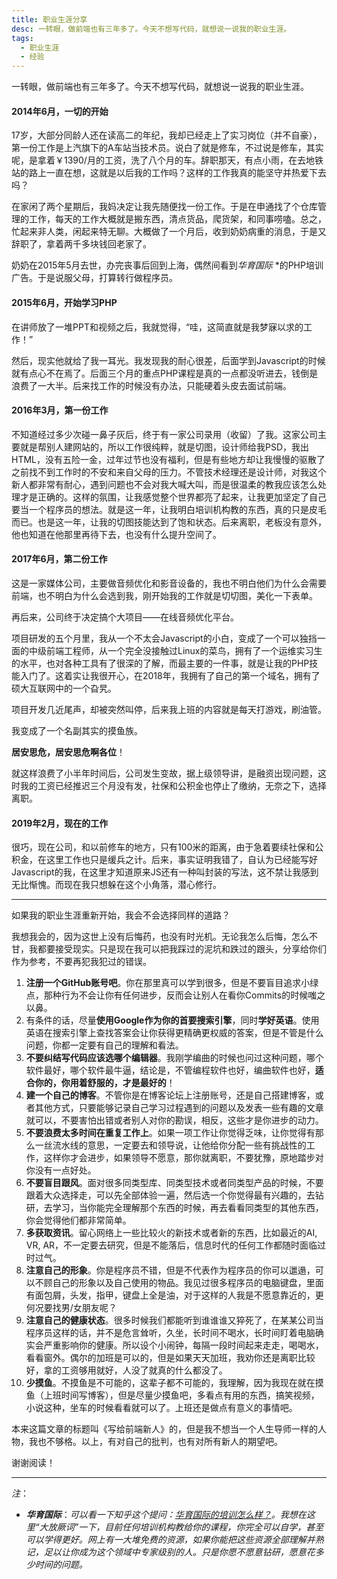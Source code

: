 ```yaml
---
title: 职业生涯分享
desc: 一转眼，做前端也有三年多了。今天不想写代码，就想说一说我的职业生涯。
tags: 
  - 职业生涯
  - 经验
---
```


一转眼，做前端也有三年多了。今天不想写代码，就想说一说我的职业生涯。

#### 2014年6月，一切的开始

17岁，大部分同龄人还在读高二的年纪，我却已经走上了实习岗位（并不自豪），第一份工作是上汽旗下的A车站当技术员。说白了就是修车，不过说是修车，其实呢，是拿着￥1390/月的工资，洗了八个月的车。辞职那天，有点小雨，在去地铁站的路上一直在想，这就是以后我的工作吗？这样的工作我真的能坚守并热爱下去吗？

在家闲了两个星期后，我妈决定让我先随便找一份工作。于是在申通找了个仓库管理的工作，每天的工作大概就是搬东西，清点货品，爬货架，和同事唠嗑。总之，忙起来非人类，闲起来特无聊。大概做了一个月后，收到奶奶病重的消息，于是又辞职了，拿着两千多块钱回老家了。

奶奶在2015年5月去世，办完丧事后回到上海，偶然间看到*华育国际* *的PHP培训广告。于是说服父母，打算转行做程序员。

#### 2015年6月，开始学习PHP

在讲师放了一堆PPT和视频之后，我就觉得，“哇，这简直就是我梦寐以求的工作！”

然后，现实他就给了我一耳光。我发现我的耐心很差，后面学到Javascript的时候就有点心不在焉了。后面三个月的重点PHP课程是真的一点都没听进去，钱倒是浪费了一大半。后来找工作的时候没有办法，只能硬着头皮去面试前端。

#### 2016年3月，第一份工作

不知道经过多少次碰一鼻子灰后，终于有一家公司录用（收留）了我。这家公司主要就是帮别人建网站的，所以工作很纯粹，就是切图，设计师给我PSD，我出HTML，没有五险一金，过年过节也没有福利，但是有些地方却让我慢慢的驱散了之前找不到工作时的不安和来自父母的压力。不管技术经理还是设计师，对我这个新人都非常有耐心，遇到问题也不会对我大喊大叫，而是很温柔的教我应该怎么处理才是正确的。这样的氛围，让我感觉整个世界都亮了起来，让我更加坚定了自己要当一个程序员的想法。就是这一年，让我明白培训机构教的东西，真的只是皮毛而已。也是这一年，让我的切图技能达到了饱和状态。后来离职，老板没有意外，他也知道在他那里再待下去，也没有什么提升空间了。

#### 2017年6月，第二份工作

这是一家媒体公司，主要做音频优化和影音设备的，我也不明白他们为什么会需要前端，也不明白为什么会选到我，刚开始我的工作就是切切图，美化一下表单。

再后来，公司终于决定搞个大项目——在线音频优化平台。

项目研发的五个月里，我从一个不太会Javascript的小白，变成了一个可以独挡一面的中级前端工程师，从一个完全没接触过Linux的菜鸟，拥有了一个运维实习生的水平，也对各种工具有了很深的了解，而最主要的一件事，就是让我的PHP技能入门了。这着实让我很开心，在2018年，我拥有了自己的第一个域名，拥有了硕大互联网中的一个旮旯。

项目开发几近尾声，却被突然叫停，后来我上班的内容就是每天打游戏，刷油管。

我变成了一个名副其实的摸鱼族。

**居安思危，居安思危啊各位**！

就这样浪费了小半年时间后，公司发生变故，据上级领导讲，是融资出现问题，这时我的工资已经推迟三个月没有发，社保和公积金也停止了缴纳，无奈之下，选择离职。

#### 2019年2月，现在的工作

很巧，现在公司，和以前修车的地方，只有100米的距离，由于急着要续社保和公积金，在这里工作也只是缓兵之计。后来，事实证明我错了，自认为已经能写好Javascript的我，在这里才知道原来JS还有一种叫封装的写法，这不禁让我感到无比惭愧。而现在我只想躲在这个小角落，潜心修行。

<hr>

如果我的职业生涯重新开始，我会不会选择同样的道路？

我想我会的，因为这世上没有后悔药，也没有时光机。无论我怎么后悔，怎么不甘，我都要接受现实。只是现在我可以把我踩过的泥坑和跌过的跟头，分享给你们作为参考，不要再犯我犯过的错误。

1. **注册一个GitHub账号吧**。你在那里真可以学到很多，但是不要盲目追求小绿点，那种行为不会让你有任何进步，反而会让别人在看你Commits的时候嗤之以鼻。
2. 有条件的话，尽量**使用Google作为你的首要搜索引擎**，同时**学好英语**。使用英语在搜索引擎上查找答案会让你获得更精确更权威的答案，但是不管是什么问题，你都一定要有自己的理解和看法。
3. **不要纠结写代码应该选哪个编辑器**。我刚学编曲的时候也问过这种问题，哪个软件最好，哪个软件最牛逼，结论是，不管编程软件也好，编曲软件也好，**适合你的，你用着舒服的，才是最好的**！
4. **建一个自己的博客**。不管你是在博客论坛上注册账号，还是自己搭建博客，或者其他方式，只要能够记录自己学习过程遇到的问题以及发表一些有趣的文章就可以，不要害怕出错或者别人对你的勘误，相反，这些才是你进步的动力。
5. **不要浪费太多时间在重复工作上**。如果一项工作让你觉得乏味，让你觉得有那么一丝流水线的意思，一定要去和领导说，让他给你分配一些有挑战性的工作，这样你才会进步，如果领导不愿意，那你就离职，不要犹豫，原地踏步对你没有一点好处。
6. **不要盲目跟风**。面对很多同类型库、同类型技术或者同类型产品的时候，不要跟着大众选择走，可以先全部体验一遍，然后选一个你觉得最有兴趣的，去钻研，去学习，当你能完全理解那个东西的时候，再去看看同类型的其他东西，你会觉得他们都非常简单。
7. **多获取资讯**。留心网络上一些比较火的新技术或者新的东西，比如最近的AI, VR, AR，不一定要去研究，但是不能落后，信息时代的任何工作都随时面临过时过气。
8. **注意自己的形象**。你是程序员不错，但是不代表作为程序员的你可以邋遢，可以不顾自己的形象以及自己使用的物品。我见过很多程序员的电脑键盘，里面有面包屑，头发，指甲，键盘上全是油，对于这样的人我是不愿意靠近的，更何况要找男/女朋友呢？
9. **注意自己的健康状态**。很多时候我们都能听到谁谁谁又猝死了，在某某公司当程序员这样的话，并不是危言耸听，久坐，长时间不喝水，长时间盯着电脑确实会严重影响你的健康。所以设个小闹钟，每隔一段时间起来走走，喝喝水，看看窗外。偶尔的加班是可以的，但是如果天天加班，我劝你还是离职比较好，拿的工资够用就好，人没了就真的什么都没了。
10. **少摸鱼**。不摸鱼是不可能的，这辈子都不可能的，我理解，因为我现在就在摸鱼（上班时间写博客），但是尽量少摸鱼吧，多看点有用的东西，搞笑视频，小说这种，坐车的时候看看就可以了。上班还是做点有意义的事情吧。



本来这篇文章的标题叫《写给前端新人》的，但是我不想当一个人生导师一样的人物，我也不够格。以上，有对自己的批判，也有对所有新人的期望吧。

谢谢阅读！

<hr>

*注*：

- ***华育国际***：*可以看一下知乎这个提问：[华育国际的培训怎么样？](https://www.zhihu.com/question/31654838)。我想在这里“大放厥词”一下，目前任何培训机构教给你的课程，你完全可以自学，甚至可以学得更好。网上有一大堆免费的资源，如果你能把这些资源全部理解并熟记，足以让你成为这个领域中专家级别的人。只是你愿不愿意钻研，愿意花多少时间的问题。*